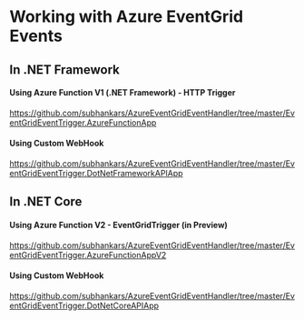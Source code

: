 # Working with Azure EventGrid Events

## In .NET Framework
#### Using Azure Function V1 (.NET Framework) - HTTP Trigger
https://github.com/subhankars/AzureEventGridEventHandler/tree/master/EventGridEventTrigger.AzureFunctionApp

#### Using Custom WebHook
https://github.com/subhankars/AzureEventGridEventHandler/tree/master/EventGridEventTrigger.DotNetFrameworkAPIApp


## In .NET Core
#### Using Azure Function V2 - EventGridTrigger (in Preview)
https://github.com/subhankars/AzureEventGridEventHandler/tree/master/EventGridEventTrigger.AzureFunctionAppV2

#### Using Custom WebHook
https://github.com/subhankars/AzureEventGridEventHandler/tree/master/EventGridEventTrigger.DotNetCoreAPIApp
